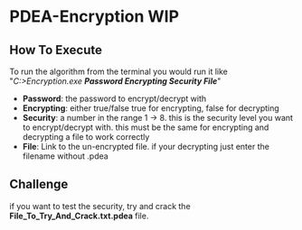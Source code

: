 # PDEA-Encryption WIP

## How To Execute
To run the algorithm from the terminal you would run it like "*C:>Encryption.exe **Password Encrypting Security File***"
- **Password**: the password to encrypt/decrypt with
- **Encrypting**: either true/false true for encrypting, false for decrypting
- **Security**: a number in the range 1 -> 8. this is the security level you want to encrypt/decrypt with. this must be the same for encrypting and decrypting a file to work correctly
- **File**: Link to the un-encrypted file. if your decrypting just enter the filename without .pdea


## Challenge
if you want to test the security, try and crack the **File_To_Try_And_Crack.txt.pdea** file.
